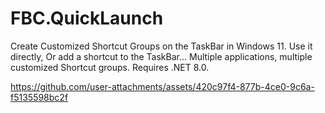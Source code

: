 # FBC.QuickLaunch
Create Customized Shortcut Groups on the TaskBar in Windows 11.
Use it directly, Or add a shortcut to the TaskBar...
Multiple applications, multiple customized Shortcut groups.
Requires .NET 8.0.

https://github.com/user-attachments/assets/420c97f4-877b-4ce0-9c6a-f5135598bc2f

